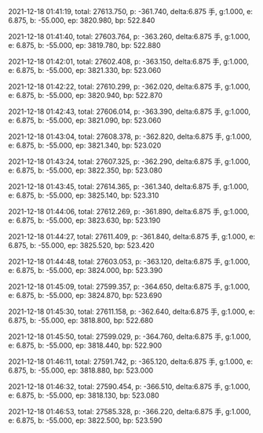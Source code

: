 2021-12-18 01:41:19, total: 27613.750, p: -361.740, delta:6.875 手, g:1.000, e: 6.875, b: -55.000, ep: 3820.980, bp: 522.840

2021-12-18 01:41:40, total: 27603.764, p: -363.260, delta:6.875 手, g:1.000, e: 6.875, b: -55.000, ep: 3819.780, bp: 522.880

2021-12-18 01:42:01, total: 27602.408, p: -363.150, delta:6.875 手, g:1.000, e: 6.875, b: -55.000, ep: 3821.330, bp: 523.060

2021-12-18 01:42:22, total: 27610.299, p: -362.020, delta:6.875 手, g:1.000, e: 6.875, b: -55.000, ep: 3820.940, bp: 522.870

2021-12-18 01:42:43, total: 27606.014, p: -363.390, delta:6.875 手, g:1.000, e: 6.875, b: -55.000, ep: 3821.090, bp: 523.060

2021-12-18 01:43:04, total: 27608.378, p: -362.820, delta:6.875 手, g:1.000, e: 6.875, b: -55.000, ep: 3821.340, bp: 523.020

2021-12-18 01:43:24, total: 27607.325, p: -362.290, delta:6.875 手, g:1.000, e: 6.875, b: -55.000, ep: 3822.350, bp: 523.080

2021-12-18 01:43:45, total: 27614.365, p: -361.340, delta:6.875 手, g:1.000, e: 6.875, b: -55.000, ep: 3825.140, bp: 523.310

2021-12-18 01:44:06, total: 27612.269, p: -361.890, delta:6.875 手, g:1.000, e: 6.875, b: -55.000, ep: 3823.630, bp: 523.190

2021-12-18 01:44:27, total: 27611.409, p: -361.840, delta:6.875 手, g:1.000, e: 6.875, b: -55.000, ep: 3825.520, bp: 523.420

2021-12-18 01:44:48, total: 27603.053, p: -363.120, delta:6.875 手, g:1.000, e: 6.875, b: -55.000, ep: 3824.000, bp: 523.390

2021-12-18 01:45:09, total: 27599.357, p: -364.650, delta:6.875 手, g:1.000, e: 6.875, b: -55.000, ep: 3824.870, bp: 523.690

2021-12-18 01:45:30, total: 27611.158, p: -362.640, delta:6.875 手, g:1.000, e: 6.875, b: -55.000, ep: 3818.800, bp: 522.680

2021-12-18 01:45:50, total: 27599.029, p: -364.760, delta:6.875 手, g:1.000, e: 6.875, b: -55.000, ep: 3818.440, bp: 522.900

2021-12-18 01:46:11, total: 27591.742, p: -365.120, delta:6.875 手, g:1.000, e: 6.875, b: -55.000, ep: 3818.880, bp: 523.000

2021-12-18 01:46:32, total: 27590.454, p: -366.510, delta:6.875 手, g:1.000, e: 6.875, b: -55.000, ep: 3818.130, bp: 523.080

2021-12-18 01:46:53, total: 27585.328, p: -366.220, delta:6.875 手, g:1.000, e: 6.875, b: -55.000, ep: 3822.500, bp: 523.590